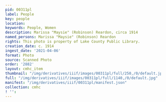 ```yaml
---
pid: 00311pl
label: People
key: people
location: 
keywords: People, Women
description: Marissa "Maysie" (Robinson) Reardon, circa 1914
named_persons: Marissa "Maysie" (Robinson) Reardon
rights: This photo is property of Lake County Public Library.
creation_date: c. 1914
ingest_date: '2021-04-06'
format: Photo
source: Scanned Photo
order: '2882'
layout: cmhc_item
thumbnail: "/img/derivatives/iiif/images/00311pl/full/250,/0/default.jpg"
full: "/img/derivatives/iiif/images/00311pl/full/1140,/0/default.jpg"
manifest: "/img/derivatives/iiif/00311pl/manifest.json"
collection: cmhc
! '': 
---
```

